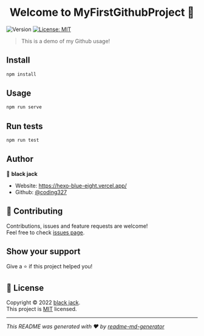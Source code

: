<h1 align="center">Welcome to MyFirstGithubProject 👋</h1>
<p>
  <img alt="Version" src="https://img.shields.io/badge/version-0.0.1-blue.svg?cacheSeconds=2592000" />
  <a href="https://github.com/coding327/readme-md-generator/blob/master/LICENSE" target="_blank">
    <img alt="License: MIT" src="https://img.shields.io/badge/License-MIT-yellow.svg" />
  </a>
</p>

> This is a demo of my Github usage!

## Install

```sh
npm install
```

## Usage

```sh
npm run serve
```

## Run tests

```sh
npm run test
```

## Author

👤 **black jack**

* Website: https://hexo-blue-eight.vercel.app/
* Github: [@coding327](https://github.com/coding327)

## 🤝 Contributing

Contributions, issues and feature requests are welcome!<br />Feel free to check [issues page](https://github.com/coding327/readme-md-generator/issues). 

## Show your support

Give a ⭐️ if this project helped you!

## 📝 License

Copyright © 2022 [black jack](https://github.com/coding327).<br />
This project is [MIT](https://github.com/coding327/readme-md-generator/blob/master/LICENSE) licensed.

***
_This README was generated with ❤️ by [readme-md-generator](https://github.com/kefranabg/readme-md-generator)_
